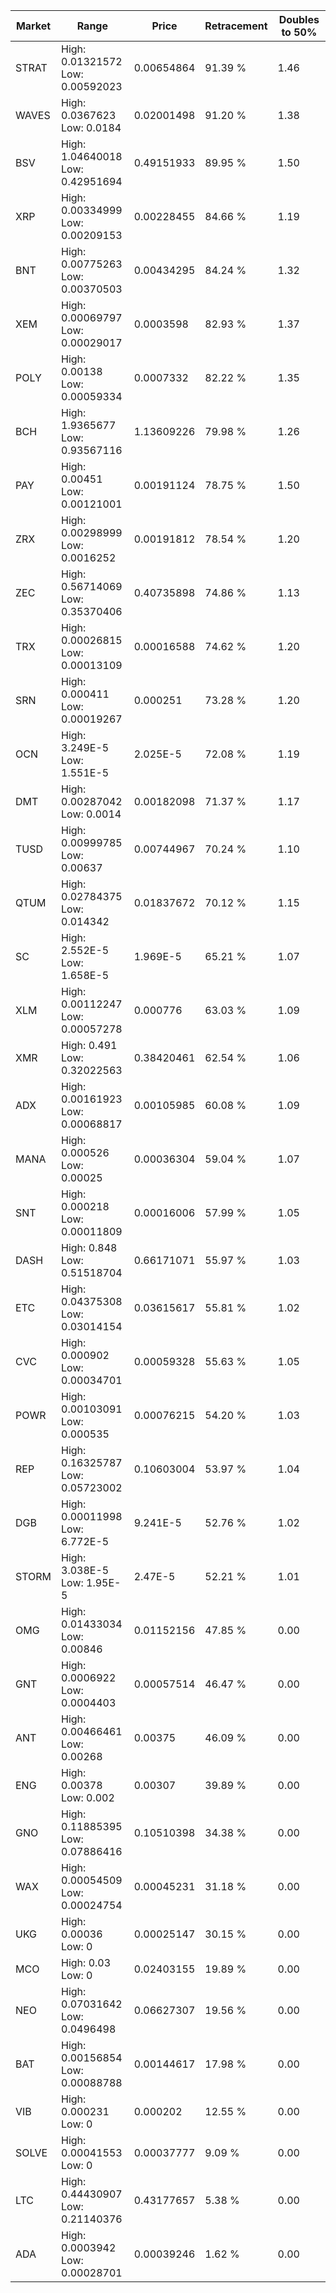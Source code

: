 | Market | Range | Price| Retracement | Doubles to 50% |
| --- | --- | --- | --- | --- |
| STRAT | High: 0.01321572<br />Low: 0.00592023 | 0.00654864 | 91.39 % | 1.46 |
| WAVES | High: 0.0367623<br />Low: 0.0184 | 0.02001498 | 91.20 % | 1.38 |
| BSV | High: 1.04640018<br />Low: 0.42951694 | 0.49151933 | 89.95 % | 1.50 |
| XRP | High: 0.00334999<br />Low: 0.00209153 | 0.00228455 | 84.66 % | 1.19 |
| BNT | High: 0.00775263<br />Low: 0.00370503 | 0.00434295 | 84.24 % | 1.32 |
| XEM | High: 0.00069797<br />Low: 0.00029017 | 0.0003598 | 82.93 % | 1.37 |
| POLY | High: 0.00138<br />Low: 0.00059334 | 0.0007332 | 82.22 % | 1.35 |
| BCH | High: 1.9365677<br />Low: 0.93567116 | 1.13609226 | 79.98 % | 1.26 |
| PAY | High: 0.00451<br />Low: 0.00121001 | 0.00191124 | 78.75 % | 1.50 |
| ZRX | High: 0.00298999<br />Low: 0.0016252 | 0.00191812 | 78.54 % | 1.20 |
| ZEC | High: 0.56714069<br />Low: 0.35370406 | 0.40735898 | 74.86 % | 1.13 |
| TRX | High: 0.00026815<br />Low: 0.00013109 | 0.00016588 | 74.62 % | 1.20 |
| SRN | High: 0.000411<br />Low: 0.00019267 | 0.000251 | 73.28 % | 1.20 |
| OCN | High: 3.249E-5<br />Low: 1.551E-5 | 2.025E-5 | 72.08 % | 1.19 |
| DMT | High: 0.00287042<br />Low: 0.0014 | 0.00182098 | 71.37 % | 1.17 |
| TUSD | High: 0.00999785<br />Low: 0.00637 | 0.00744967 | 70.24 % | 1.10 |
| QTUM | High: 0.02784375<br />Low: 0.014342 | 0.01837672 | 70.12 % | 1.15 |
| SC | High: 2.552E-5<br />Low: 1.658E-5 | 1.969E-5 | 65.21 % | 1.07 |
| XLM | High: 0.00112247<br />Low: 0.00057278 | 0.000776 | 63.03 % | 1.09 |
| XMR | High: 0.491<br />Low: 0.32022563 | 0.38420461 | 62.54 % | 1.06 |
| ADX | High: 0.00161923<br />Low: 0.00068817 | 0.00105985 | 60.08 % | 1.09 |
| MANA | High: 0.000526<br />Low: 0.00025 | 0.00036304 | 59.04 % | 1.07 |
| SNT | High: 0.000218<br />Low: 0.00011809 | 0.00016006 | 57.99 % | 1.05 |
| DASH | High: 0.848<br />Low: 0.51518704 | 0.66171071 | 55.97 % | 1.03 |
| ETC | High: 0.04375308<br />Low: 0.03014154 | 0.03615617 | 55.81 % | 1.02 |
| CVC | High: 0.000902<br />Low: 0.00034701 | 0.00059328 | 55.63 % | 1.05 |
| POWR | High: 0.00103091<br />Low: 0.000535 | 0.00076215 | 54.20 % | 1.03 |
| REP | High: 0.16325787<br />Low: 0.05723002 | 0.10603004 | 53.97 % | 1.04 |
| DGB | High: 0.00011998<br />Low: 6.772E-5 | 9.241E-5 | 52.76 % | 1.02 |
| STORM | High: 3.038E-5<br />Low: 1.95E-5 | 2.47E-5 | 52.21 % | 1.01 |
| OMG | High: 0.01433034<br />Low: 0.00846 | 0.01152156 | 47.85 % | 0.00 |
| GNT | High: 0.0006922<br />Low: 0.0004403 | 0.00057514 | 46.47 % | 0.00 |
| ANT | High: 0.00466461<br />Low: 0.00268 | 0.00375 | 46.09 % | 0.00 |
| ENG | High: 0.00378<br />Low: 0.002 | 0.00307 | 39.89 % | 0.00 |
| GNO | High: 0.11885395<br />Low: 0.07886416 | 0.10510398 | 34.38 % | 0.00 |
| WAX | High: 0.00054509<br />Low: 0.00024754 | 0.00045231 | 31.18 % | 0.00 |
| UKG | High: 0.00036<br />Low: 0 | 0.00025147 | 30.15 % | 0.00 |
| MCO | High: 0.03<br />Low: 0 | 0.02403155 | 19.89 % | 0.00 |
| NEO | High: 0.07031642<br />Low: 0.0496498 | 0.06627307 | 19.56 % | 0.00 |
| BAT | High: 0.00156854<br />Low: 0.00088788 | 0.00144617 | 17.98 % | 0.00 |
| VIB | High: 0.000231<br />Low: 0 | 0.000202 | 12.55 % | 0.00 |
| SOLVE | High: 0.00041553<br />Low: 0 | 0.00037777 | 9.09 % | 0.00 |
| LTC | High: 0.44430907<br />Low: 0.21140376 | 0.43177657 | 5.38 % | 0.00 |
| ADA | High: 0.0003942<br />Low: 0.00028701 | 0.00039246 | 1.62 % | 0.00 |
